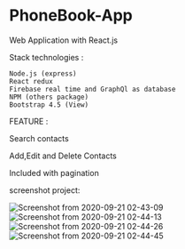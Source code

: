 # PhoneBook-App
Web Application with React.js

Stack technologies :

    Node.js (express)
    React redux
    Firebase real time and GraphQl as database
    NPM (others package)
    Bootstrap 4.5 (View)
    
FEATURE :

Search contacts

Add,Edit and Delete Contacts

Included with pagination

screenshot project:

![Screenshot from 2020-09-21 02-43-09](https://user-images.githubusercontent.com/58900473/93840288-1a163100-fcba-11ea-9919-2cbe176d3280.png)
![Screenshot from 2020-09-21 02-44-13](https://user-images.githubusercontent.com/58900473/93840291-1bdff480-fcba-11ea-91a8-72ba685a5bfb.png)
![Screenshot from 2020-09-21 02-44-26](https://user-images.githubusercontent.com/58900473/93840294-1d112180-fcba-11ea-8e2f-84683d9b0418.png)
![Screenshot from 2020-09-21 02-44-45](https://user-images.githubusercontent.com/58900473/93840297-1f737b80-fcba-11ea-80cb-61fc4c13804f.png)
